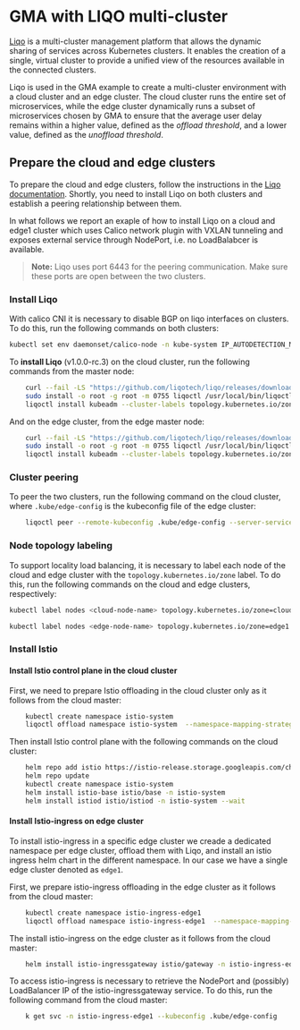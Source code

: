 # GMA with LIQO multi-cluster
[Liqo](https://liqo.io) is a multi-cluster management platform that allows the dynamic sharing of services across Kubernetes clusters. It enables the creation of a single, virtual cluster to provide a unified view of the resources available in the connected clusters. 

Liqo is used in the GMA example to create a multi-cluster environment with a cloud cluster and an edge cluster. The cloud cluster runs the entire set of microservices, while the edge cluster dynamically runs a subset of microservices chosen by GMA to ensure that the average user delay remains within a higher value, defined as the *offload threshold*, and a lower value, defined as the *unoffload threshold*.

## Prepare the cloud and edge clusters
To prepare the cloud and edge clusters, follow the instructions in the [Liqo documentation](https://doc.liqo.io/user-guide/getting-started/). Shortly, you need to install Liqo on both clusters and establish a peering relationship between them.

In what follows we report an exaple of how to install Liqo on a cloud and edge1 cluster which uses Calico network plugin with VXLAN tunneling and exposes external service through NodePort, i.e. no LoadBalabcer is available.

> **Note:** Liqo uses port 6443 for the peering communication. Make sure these ports are open between the two clusters.
>
> 
### Install Liqo
With calico CNI it is necessary to disable BGP on liqo interfaces on clusters. To do this, run the following commands on both clusters: 
```bash
kubectl set env daemonset/calico-node -n kube-system IP_AUTODETECTION_METHOD=skip-interface=liqo.*
```


To **install Liqo** (v1.0.0-rc.3) on the cloud cluster, run the following commands from the master node:
```bash
    curl --fail -LS "https://github.com/liqotech/liqo/releases/download/v1.0.0-rc.3/liqoctl-linux-amd64.tar.gz" | tar -xz
    sudo install -o root -g root -m 0755 liqoctl /usr/local/bin/liqoctl
    liqoctl install kubeadm --cluster-labels topology.kubernetes.io/zone=cloud --cluster-id cloud
```
And on the edge cluster, from the edge master node:
```bash
    curl --fail -LS "https://github.com/liqotech/liqo/releases/download/v1.0.0-rc.3/liqoctl-linux-amd64.tar.gz" | tar -xz
    sudo install -o root -g root -m 0755 liqoctl /usr/local/bin/liqoctl
    liqoctl install kubeadm --cluster-labels topology.kubernetes.io/zone=edge1 --cluster-id edge1
```

### Cluster peering
To peer the two clusters, run the following command on the cloud cluster, where `.kube/edge-config` is the kubeconfig file of the edge cluster:
```bash
    liqoctl peer --remote-kubeconfig .kube/edge-config --server-service-type NodePort
```

### Node topology labeling
To support locality load balancing, it is necessary to label each node of the cloud and edge cluster with the `topology.kubernetes.io/zone` label. To do this, run the following commands on the cloud and edge clusters, respectively:
```bash
kubectl label nodes <cloud-node-name> topology.kubernetes.io/zone=cloud
```
```bash
kubectl label nodes <edge-node-name> topology.kubernetes.io/zone=edge1
```

### Install Istio

#### Install Istio control plane in the cloud cluster

First, we need to prepare Istio offloading in the cloud cluster only as it follows from the cloud master:
```bash
    kubectl create namespace istio-system
    liqoctl offload namespace istio-system  --namespace-mapping-strategy EnforceSameName --pod-offloading-strategy Local
```

Then install Istio control plane with the following commands on the cloud cluster:

```bash
    helm repo add istio https://istio-release.storage.googleapis.com/charts
    helm repo update
    kubectl create namespace istio-system
    helm install istio-base istio/base -n istio-system
    helm install istiod istio/istiod -n istio-system --wait
```

#### Install Istio-ingress on edge cluster
To install istio-ingress in a specific edge cluster we creade a dedicated namespace per edge cluster, offload them with Liqo, and install an istio ingress helm chart in the different namespace. In our case we have a single edge cluster denoted as `edge1`. 

First, we prepare istio-ingress offloading in the edge cluster as it follows from the cloud master:
```bash
    kubectl create namespace istio-ingress-edge1
    liqoctl offload namespace istio-ingress-edge1  --namespace-mapping-strategy EnforceSameName --pod-offloading-strategy Remote
```

The install istio-ingress on the edge cluster as it follows from the cloud master: 
```bash
    helm install istio-ingressgateway istio/gateway -n istio-ingress-edge1
```

To access istio-ingress is necessary to retrieve the NodePort and (possibly) LoadBalancer IP of the istio-ingressgateway service. To do this, run the following command from the cloud master:
```bash
    k get svc -n istio-ingress-edge1 --kubeconfig .kube/edge-config
``` 
